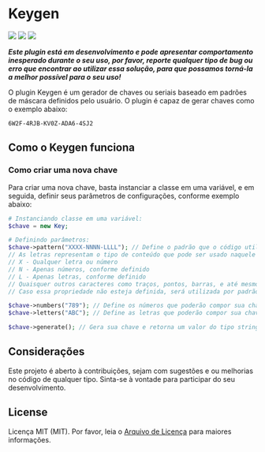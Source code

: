 # Keygen
<a target="_blank" href="https://packagist.org/packages/kaiopiola/keygen" ><img src="https://img.shields.io/packagist/dt/kaiopiola/keygen?color=%2300FFF" /></a>
<a target="_blank" href="https://packagist.org/packages/kaiopiola/keygen" ><img src="https://img.shields.io/packagist/v/kaiopiola/keygen" /></a>
<a target="_blank" href="https://packagist.org/packages/kaiopiola/keygen" ><img src="https://img.shields.io/packagist/php-v/kaiopiola/keygen" /></a>


***Este plugin está em desenvolvimento e pode apresentar comportamento inesperado durante o seu uso, por favor, reporte qualquer tipo de bug ou erro que encontrar ao utilizar essa solução, para que possamos torná-la a melhor possível para o seu uso!***

O plugin Keygen é um gerador de chaves ou seriais baseado em padrões de máscara definidos pelo usuário.
O plugin é capaz de gerar chaves como o exemplo abaixo:

```6W2F-4RJB-KV0Z-ADA6-4SJ2```

## Como o Keygen funciona

### Como criar uma nova chave

Para criar uma nova chave, basta instanciar a classe em uma variável, e em seguida, definir seus parâmetros de configurações, conforme exemplo abaixo:

``` php
# Instanciando classe em uma variável:
$chave = new Key;

# Definindo parâmetros:
$chave->pattern("XXXX-NNNN-LLLL"); // Define o padrão que o código utilizará para definir sua nova chave. 
// As letras representam o tipo de conteúdo que pode ser usado naquele espaço, conforme a regra:
// X - Qualquer letra ou número
// N - Apenas números, conforme definido
// L - Apenas letras, conforme definido
// Quaisquer outros caracteres como traços, pontos, barras, e até mesmo outras letras e números, não serão substituídos.
// Caso essa propriedade não esteja definida, será utilizada por padrão a seguinte: XXXXX-XXXXX-XXXXX

$chave->numbers("789"); // Define os números que poderão compor sua chave, se não definido, irá utilizar por padrão "0123456789"
$chave->letters("ABC"); // Define as letras que poderão compor sua chave, se não definido, irá utilizar por padrão "ABCDEFGHIJKLMNOPQRSTUVWXYZ"

$chave->generate(); // Gera sua chave e retorna um valor do tipo string com o resultado
```

## Considerações

Este projeto é aberto à contribuições, sejam com sugestões e ou melhorias no código de qualquer tipo.
Sinta-se à vontade para participar do seu desenvolvimento.

## License
Licença MIT (MIT). Por favor, leia o [Arquivo de Licença](LICENSE) para maiores informações.
